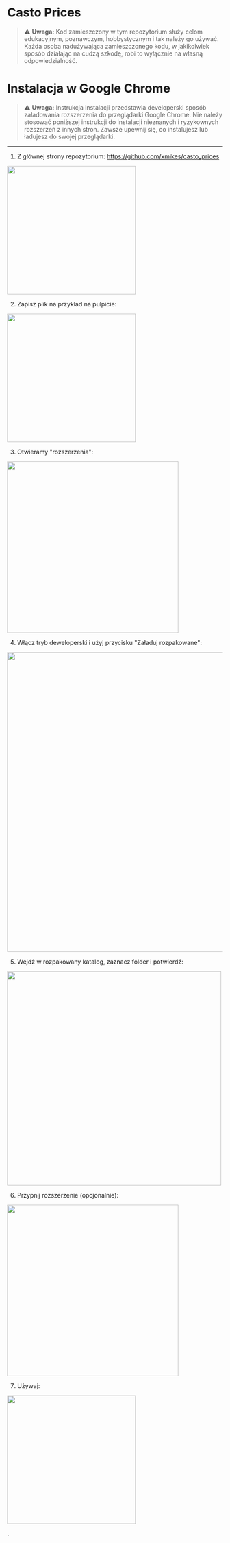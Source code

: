 # Casto Prices

> :warning: **Uwaga:** Kod zamieszczony w tym repozytorium służy celom edukacyjnym, poznawczym, hobbystycznym i tak należy go używać.
Każda osoba nadużywająca zamieszczonego kodu, w jakikolwiek sposób działając na cudzą szkodę, robi to wyłącznie na własną odpowiedzialność.

# Instalacja w Google Chrome

> :warning: **Uwaga:** Instrukcja instalacji przedstawia developerski sposób załadowania rozszerzenia do przeglądarki Google Chrome.
Nie należy stosować poniższej instrukcji do instalacji nieznanych i ryzykownych rozszerzeń z innych stron. Zawsze upewnij się, co instalujesz lub ładujesz do swojej przeglądarki.

---

1. Z głównej strony repozytorium: https://github.com/xmikes/casto_prices

<img src="https://github.com/xmikes/casto_prices/blob/master/manual/pic1.PNG?raw=true" width="300">

2. Zapisz plik na przykład na pulpicie:

<img src="https://github.com/xmikes/casto_prices/blob/master/manual/pic2.PNG?raw=true" width="300">

3. Otwieramy "rozszerzenia":

<img src="https://github.com/xmikes/casto_prices/blob/master/manual/pic3.PNG?raw=true" width="400">

4. Włącz tryb deweloperski i użyj przycisku "Załaduj rozpakowane":

<img src="https://github.com/xmikes/casto_prices/blob/master/manual/pic4.PNG?raw=true" width="700">

5. Wejdź w rozpakowany katalog, zaznacz folder i potwierdź:

<img src="https://github.com/xmikes/casto_prices/blob/master/manual/pic5.PNG?raw=true" width="500">

6. Przypnij rozszerzenie (opcjonalnie):

<img src="https://github.com/xmikes/casto_prices/blob/master/manual/pic6.PNG?raw=true" width="400">

7. Używaj:

<img src="https://github.com/xmikes/casto_prices/blob/master/manual/pic7.png?raw=true" width="300">

.
